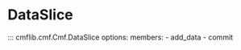 # DataSlice

::: cmflib.cmf.Cmf.DataSlice
    options:
      members:
        - add_data
        - commit
